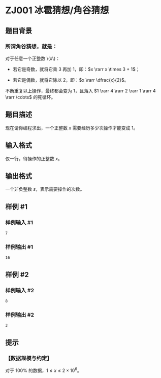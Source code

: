 # ZJ001 冰雹猜想/角谷猜想

## 题目背景

### 所谓角谷猜想，就是：
对于任意一个正整数 \\(x\\)：
- 若它是奇数，就将它乘 $3$ 再加 $1$，即：$x \rarr x \times 3 + 1$；

- 若它是偶数，就将它除以 $2$，即：$x \rarr \dfrac{x}{2}$。

不断重复以上操作，最终都会变为 $1$，且落入 $1 \rarr 4 \rarr 2 \rarr 1 \rarr 4 \rarr \cdots$ 的死循环。

## 题目描述

现在请你编程求出，一个正整数 $x$ 需要经历多少次操作才能变成 $1$。

## 输入格式

仅一行，待操作的正整数 $x$。

## 输出格式

一个非负整数 $s$，表示需要操作的次数。

## 样例 #1

### 样例输入 #1

```
7
```

### 样例输出 #1

```
16
```

## 样例 #2

### 样例输入 #2

```
8
```

### 样例输出 #2

```
3
```

## 提示

### 【数据规模与约定】
对于 $100\%$ 的数据，$1 \leq x \leq 2 \times 10^6$。
